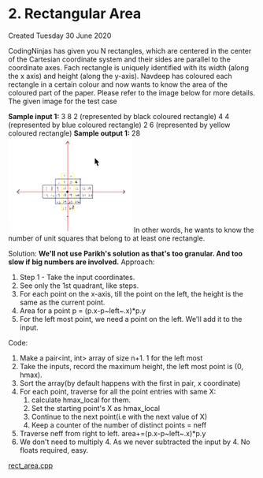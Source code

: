 # 2. Rectangular Area
Created Tuesday 30 June 2020

CodingNinjas has given you N rectangles, which are
centered in the center of the Cartesian coordinate system
and their sides are parallel to the coordinate axes. Fach
rectangle is uniquely identified with its width (along the x
axis) and height (along the y-axis). Navdeep has coloured
each rectangle in a certain colour and now wants to know
the area of the coloured part of the paper. Please refer to
the image below for more details. The given image for
the test case

**Sample input 1:**
3
8 2 (represented by black coloured rectangle)
4 4 (represented by blue coloured rectangle)
2 6 (represented by yellow coloured rectangle)
**Sample output 1:**
28
![](2._Rectangular_Area/pasted_image001.png)
In other words, he wants to know the number of unit
squares that belong to at least one rectangle.

Solution:
**We'll not use Parikh's solution as that's too granular. And too slow if big numbers are involved.**
Approach:

1. Step 1 - Take the input coordinates.
2. See only the 1st quadrant, like steps.
3. For each point on the x-axis, till the point on the left, the height is the same as the current point.
4. Area for a point p = (p.x-p~left~.x)*p.y
5. For the left most point, we need a point on the left. We'll add it to the input.

Code:

1. Make a pair<int, int> array of size n+1. 1 for the left most
2. Take the inputs, record the maximum height, the left most point is (0, hmax).
3. Sort the array(by default happens with the first in pair, x coordinate)
4. For each point, traverse for all the point entries with same X: 
	1. calculate hmax_local for them. 
	2. Set the starting point's X as hmax_local
	3. Continue to the next point(i.e with the next value of X)
	4. Keep a counter of the number of distinct points = neff
5. Traverse neff from right to left. area+=(p.x-p~left~.x)*p.y
6. We don't need to multiply 4. As we never subtracted the input by 4. No floats required, easy.

[rect_area.cpp](2._Rectangular_Area/rect_area.cpp)

